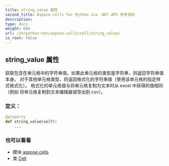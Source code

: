 ```yaml
---
title: string_value 属性
second_title: Aspose.Cells for Python via .NET API 参考资料
description:
type: docs
weight: 680
url: /zh/python-net/aspose.cells/cell/string_value/
is_root: false
---
```

## string_value 属性

获取包含在单元格中的字符串值。如果此单元格的类型是字符串，则返回字符串值本身。
对于其他单元格类型，将返回格式化的字符串值（使用该单元格的指定样式格式化）。
格式化的单元格值与将单元格复制为文本时从 excel 中获得的值相同（例如
将单元格复制到文本编辑器或导出到 csv）。
### 定义：
```python
@property
def string_value(self):
    ...
```

### 也可以看看
* 模块 [aspose.cells](../../)
* 类 [Cell](/cells/zh/python-net/aspose.cells/cell)
